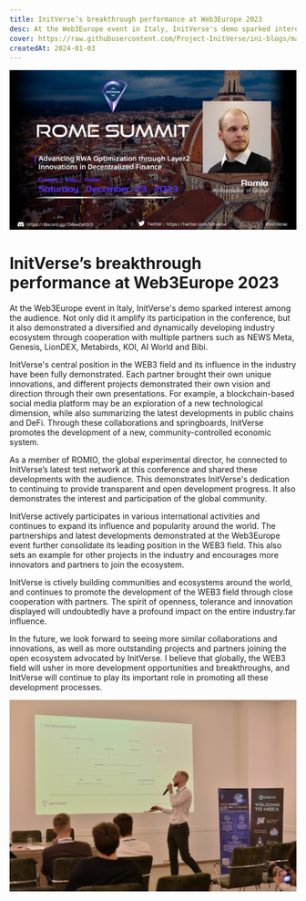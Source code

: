 ```yaml
---
title: InitVerse’s breakthrough performance at Web3Europe 2023
desc: At the Web3Europe event in Italy, InitVerse's demo sparked interest among the audience
cover: https://raw.githubusercontent.com/Project-InitVerse/ini-blogs/main/blogs/resources/images/20240103001.png
createdAt: 2024-01-03
---
```

![image](https://raw.githubusercontent.com/Project-InitVerse/ini-blogs/main/blogs/resources/images/20240103001.png)
# InitVerse’s breakthrough performance at Web3Europe 2023

At the Web3Europe event in Italy, InitVerse's demo sparked interest among the audience. Not only did it amplify its participation in the conference, but it also demonstrated a diversified and dynamically developing industry ecosystem through cooperation with multiple partners such as NEWS Meta, Genesis, LionDEX, Metabirds, KOI, AI World and Bibi.


InitVerse's central position in the WEB3 field and its influence in the industry have been fully demonstrated. Each partner brought their own unique innovations, and different projects demonstrated their own vision and direction through their own presentations. For example, a blockchain-based social media platform may be an exploration of a new technological dimension, while also summarizing the latest developments in public chains and DeFi. Through these collaborations and springboards, InitVerse promotes the development of a new, community-controlled economic system.


As a member of ROMIO, the global experimental director, he connected to InitVerse’s latest test network at this conference and shared these developments with the audience. This demonstrates InitVerse's dedication to continuing to provide transparent and open development progress. It also demonstrates the interest and participation of the global community.


InitVerse actively participates in various international activities and continues to expand its influence and popularity around the world. The partnerships and latest developments demonstrated at the Web3Europe event further consolidate its leading position in the WEB3 field. This also sets an example for other projects in the industry and encourages more innovators and partners to join the ecosystem.


InitVerse is ctively building communities and ecosystems around the world, and continues to promote the development of the WEB3 field through close cooperation with partners. The spirit of openness, tolerance and innovation displayed will undoubtedly have a profound impact on the entire industry.far influence.


In the future, we look forward to seeing more similar collaborations and innovations, as well as more outstanding projects and partners joining the open ecosystem advocated by InitVerse. I believe that globally, the WEB3 field will usher in more development opportunities and breakthroughs, and InitVerse will continue to play its important role in promoting all these development processes.

![image](https://raw.githubusercontent.com/Project-InitVerse/ini-blogs/main/blogs/resources/images/20240103002.png)